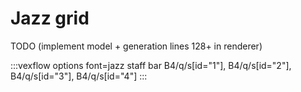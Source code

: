 ---
---

# Jazz grid

TODO (implement model + generation lines 128+ in renderer)

:::vexflow
options font=jazz
staff
  bar
      B4/q/s[id="1"], B4/q/s[id="2"], B4/q/s[id="3"], B4/q/s[id="4"]
:::